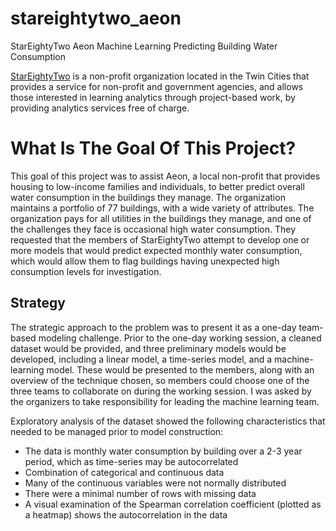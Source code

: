 # stareightytwo_aeon
StarEightyTwo Aeon Machine Learning Predicting Building Water Consumption

[StarEightyTwo](https://www.stareightytwo.org) is a non-profit organization located in the Twin Cities that provides a service for non-profit and government agencies, and allows those interested in learning analytics through project-based work, by providing analytics services free of charge.


# What Is The Goal Of This Project?

This goal of this project was to assist Aeon, a local non-profit that provides housing to low-income families and individuals, to better predict overall water consumption in the buildings they manage.  The organization maintains a portfolio of 77 buildings, with a wide variety of attributes.  The organization pays for all utilities in the buildings they manage, and one of the challenges they face is occasional high water consumption.  They requested that the members of StarEightyTwo attempt to develop one or more models that would predict expected monthly water consumption, which would allow them to flag buildings having unexpected high consumption levels for investigation.


## Strategy

The strategic approach to the problem was to present it as a one-day team-based modeling challenge.  Prior to the one-day working session, a cleaned dataset would be provided, and three preliminary models would be developed, including a linear model, a time-series model, and a machine-learning model.  These would be presented to the members, along with an overview of the technique chosen, so members could choose one of the three teams to collaborate on during the working session.  I was asked by the organizers to take responsibility for leading the machine learning team.

Exploratory analysis of the dataset showed the following characteristics that needed to be managed prior to model construction:
* The data is monthly water consumption by building over a 2-3 year period, which as time-series may be autocorrelated
* Combination of categorical and continuous data
* Many of the continuous variables were not normally distributed
* There were a minimal number of rows with missing data 
* A visual examination of the Spearman correlation coefficient (plotted as a heatmap) shows the autocorrelation in the data

